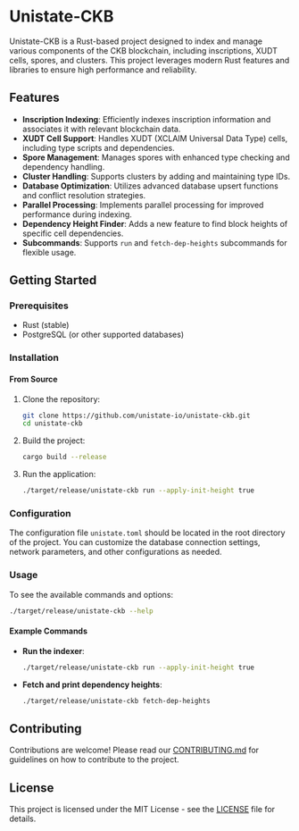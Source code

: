 # Unistate-CKB

Unistate-CKB is a Rust-based project designed to index and manage various components of the CKB blockchain, including inscriptions, XUDT cells, spores, and clusters. This project leverages modern Rust features and libraries to ensure high performance and reliability.

## Features

- **Inscription Indexing**: Efficiently indexes inscription information and associates it with relevant blockchain data.
- **XUDT Cell Support**: Handles XUDT (XCLAIM Universal Data Type) cells, including type scripts and dependencies.
- **Spore Management**: Manages spores with enhanced type checking and dependency handling.
- **Cluster Handling**: Supports clusters by adding and maintaining type IDs.
- **Database Optimization**: Utilizes advanced database upsert functions and conflict resolution strategies.
- **Parallel Processing**: Implements parallel processing for improved performance during indexing.
- **Dependency Height Finder**: Adds a new feature to find block heights of specific cell dependencies.
- **Subcommands**: Supports `run` and `fetch-dep-heights` subcommands for flexible usage.

## Getting Started

### Prerequisites

- Rust (stable)
- PostgreSQL (or other supported databases)

### Installation

#### From Source

1. Clone the repository:

    ```sh
    git clone https://github.com/unistate-io/unistate-ckb.git
    cd unistate-ckb
    ```

2. Build the project:

    ```sh
    cargo build --release
    ```

3. Run the application:

    ```sh
    ./target/release/unistate-ckb run --apply-init-height true
    ```

### Configuration

The configuration file `unistate.toml` should be located in the root directory of the project. You can customize the database connection settings, network parameters, and other configurations as needed.

### Usage

To see the available commands and options:

```sh
./target/release/unistate-ckb --help
```

#### Example Commands

- **Run the indexer**:

    ```sh
    ./target/release/unistate-ckb run --apply-init-height true
    ```

- **Fetch and print dependency heights**:

    ```sh
    ./target/release/unistate-ckb fetch-dep-heights
    ```

## Contributing

Contributions are welcome! Please read our [CONTRIBUTING.md](CONTRIBUTING.md) for guidelines on how to contribute to the project.

## License

This project is licensed under the MIT License - see the [LICENSE](LICENSE) file for details.
